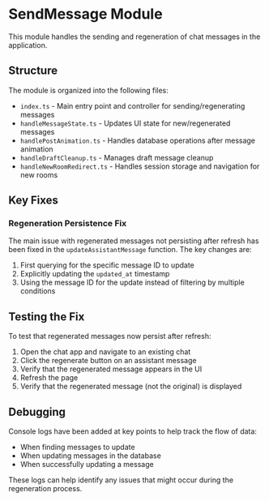 # SendMessage Module

This module handles the sending and regeneration of chat messages in the application.

## Structure

The module is organized into the following files:

- `index.ts` - Main entry point and controller for sending/regenerating messages
- `handleMessageState.ts` - Updates UI state for new/regenerated messages
- `handlePostAnimation.ts` - Handles database operations after message animation
- `handleDraftCleanup.ts` - Manages draft message cleanup
- `handleNewRoomRedirect.ts` - Handles session storage and navigation for new rooms

## Key Fixes

### Regeneration Persistence Fix

The main issue with regenerated messages not persisting after refresh has been fixed in the `updateAssistantMessage` function. The key changes are:

1. First querying for the specific message ID to update
2. Explicitly updating the `updated_at` timestamp
3. Using the message ID for the update instead of filtering by multiple conditions

## Testing the Fix

To test that regenerated messages now persist after refresh:

1. Open the chat app and navigate to an existing chat
2. Click the regenerate button on an assistant message
3. Verify that the regenerated message appears in the UI
4. Refresh the page
5. Verify that the regenerated message (not the original) is displayed

## Debugging

Console logs have been added at key points to help track the flow of data:

- When finding messages to update
- When updating messages in the database
- When successfully updating a message

These logs can help identify any issues that might occur during the regeneration process.
